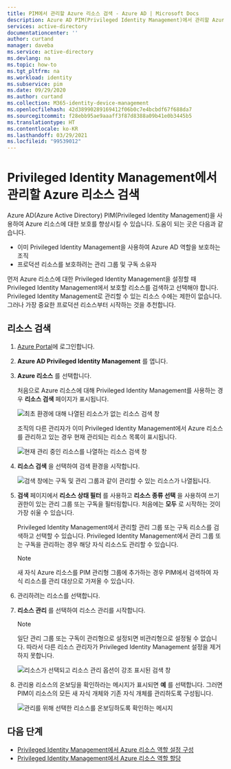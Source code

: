 ```yaml
---
title: PIM에서 관리할 Azure 리소스 검색 - Azure AD | Microsoft Docs
description: Azure AD PIM(Privileged Identity Management)에서 관리할 Azure 리소스를 검색하는 방법을 알아봅니다.
services: active-directory
documentationcenter: ''
author: curtand
manager: daveba
ms.service: active-directory
ms.devlang: na
ms.topic: how-to
ms.tgt_pltfrm: na
ms.workload: identity
ms.subservice: pim
ms.date: 09/29/2020
ms.author: curtand
ms.collection: M365-identity-device-management
ms.openlocfilehash: 42d38990289169412f06b0c7e4bcbdf67f688da7
ms.sourcegitcommit: f28ebb95ae9aaaff3f87d8388a09b41e0b3445b5
ms.translationtype: HT
ms.contentlocale: ko-KR
ms.lasthandoff: 03/29/2021
ms.locfileid: "99539012"
---
```

# <a name="discover-azure-resources-to-manage-in-privileged-identity-management"></a>Privileged Identity Management에서 관리할 Azure 리소스 검색

Azure AD(Azure Active Directory) PIM(Privileged Identity Management)을 사용하여 Azure 리소스에 대한 보호를 향상시킬 수 있습니다. 도움이 되는 곳은 다음과 같습니다.

- 이미 Privileged Identity Management을 사용하여 Azure AD 역할을 보호하는 조직
- 프로덕션 리소스를 보호하려는 관리 그룹 및 구독 소유자

먼저 Azure 리소스에 대한 Privileged Identity Management을 설정할 때 Privileged Identity Management에서 보호할 리소스를 검색하고 선택해야 합니다. Privileged Identity Management로 관리할 수 있는 리소스 수에는 제한이 없습니다. 그러나 가장 중요한 프로덕션 리소스부터 시작하는 것을 추천합니다.

## <a name="discover-resources"></a>리소스 검색

1. [Azure Portal](https://portal.azure.com/)에 로그인합니다.

1. **Azure AD Privileged Identity Management** 를 엽니다.

1. **Azure 리소스** 를 선택합니다.

    처음으로 Azure 리소스에 대해 Privileged Identity Management를 사용하는 경우 **리소스 검색** 페이지가 표시됩니다.

    ![최초 환경에 대해 나열된 리소스가 없는 리소스 검색 창](./media/pim-resource-roles-discover-resources/discover-resources-first-run.png)

    조직의 다른 관리자가 이미 Privileged Identity Management에서 Azure 리소스를 관리하고 있는 경우 현재 관리되는 리소스 목록이 표시됩니다.

    ![현재 관리 중인 리소스를 나열하는 리소스 검색 창](./media/pim-resource-roles-discover-resources/discover-resources.png)

1. **리소스 검색** 을 선택하여 검색 환경을 시작합니다.

    ![검색 창에는 구독 및 관리 그룹과 같이 관리할 수 있는 리소스가 나열됩니다.](./media/pim-resource-roles-discover-resources/discovery-pane.png)

1. **검색** 페이지에서 **리소스 상태 필터** 를 사용하고 **리소스 종류 선택** 을 사용하여 쓰기 권한이 있는 관리 그룹 또는 구독을 필터링합니다. 처음에는 **모두** 로 시작하는 것이 가장 쉬울 수 있습니다.

   Privileged Identity Management에서 관리할 관리 그룹 또는 구독 리소스를 검색하고 선택할 수 있습니다. Privileged Identity Management에서 관리 그룹 또는 구독을 관리하는 경우 해당 자식 리소스도 관리할 수 있습니다.

   > [!Note]
   > 새 자식 Azure 리소스를 PIM 관리형 그룹에 추가하는 경우 PIM에서 검색하여 자식 리소스를 관리 대상으로 가져올 수 있습니다.

1. 관리하려는 리소스를 선택합니다.

1. **리소스 관리** 를 선택하여 리소스 관리를 시작합니다.

    > [!NOTE]
    > 일단 관리 그룹 또는 구독이 관리형으로 설정되면 비관리형으로 설정될 수 없습니다. 따라서 다른 리소스 관리자가 Privileged Identity Management 설정을 제거하지 못합니다.

    ![리소스가 선택되고 리소스 관리 옵션이 강조 표시된 검색 창](./media/pim-resource-roles-discover-resources/discovery-manage-resource.png)

1. 관리용 리소스의 온보딩을 확인하라는 메시지가 표시되면 **예** 를 선택합니다. 그러면 PIM이 리소스의 모든 새 자식 개체와 기존 자식 개체를 관리하도록 구성됩니다.

    ![관리를 위해 선택한 리소스를 온보딩하도록 확인하는 메시지](./media/pim-resource-roles-discover-resources/discovery-manage-resource-message.png)

## <a name="next-steps"></a>다음 단계

- [Privileged Identity Management에서 Azure 리소스 역할 설정 구성](pim-resource-roles-configure-role-settings.md)
- [Privileged Identity Management에서 Azure 리소스 역할 할당](pim-resource-roles-assign-roles.md)

